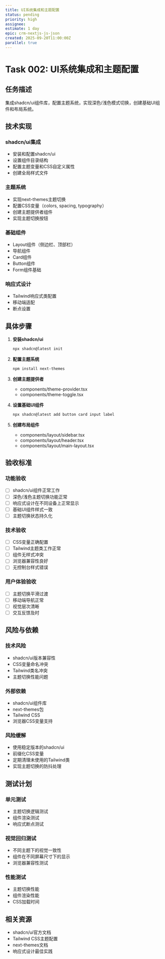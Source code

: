 ```yaml
---
title: UI系统集成和主题配置
status: pending
priority: high
assignee:
estimate: 1 day
epic: crm-nextjs-js-json
created: 2025-09-20T11:00:00Z
parallel: true
---
```


# Task 002: UI系统集成和主题配置

## 任务描述

集成shadcn/ui组件库，配置主题系统，实现深色/浅色模式切换，创建基础UI组件和布局系统。

## 技术实现

### shadcn/ui集成
- 安装和配置shadcn/ui
- 设置组件目录结构
- 配置主题变量和CSS自定义属性
- 创建全局样式文件

### 主题系统
- 实现next-themes主题切换
- 配置CSS变量（colors, spacing, typography）
- 创建主题提供者组件
- 实现主题切换按钮

### 基础组件
- Layout组件（侧边栏、顶部栏）
- 导航组件
- Card组件
- Button组件
- Form组件基础

### 响应式设计
- Tailwind响应式类配置
- 移动端适配
- 断点设置

## 具体步骤

1. **安装shadcn/ui**
   ```bash
   npx shadcn@latest init
   ```

2. **配置主题系统**
   ```bash
   npm install next-themes
   ```

3. **创建主题提供者**
   - components/theme-provider.tsx
   - components/theme-toggle.tsx

4. **设置基础UI组件**
   ```bash
   npx shadcn@latest add button card input label
   ```

5. **创建布局组件**
   - components/layout/sidebar.tsx
   - components/layout/header.tsx
   - components/layout/main-layout.tsx

## 验收标准

### 功能验收
- [ ] shadcn/ui组件正常工作
- [ ] 深色/浅色主题切换功能正常
- [ ] 响应式设计在不同设备上正常显示
- [ ] 基础UI组件样式一致
- [ ] 主题切换状态持久化

### 技术验收
- [ ] CSS变量正确配置
- [ ] Tailwind主题类工作正常
- [ ] 组件无样式冲突
- [ ] 浏览器兼容性良好
- [ ] 无控制台样式错误

### 用户体验验收
- [ ] 主题切换平滑过渡
- [ ] 移动端导航正常
- [ ] 视觉层次清晰
- [ ] 交互反馈及时

## 风险与依赖

### 技术风险
- shadcn/ui版本兼容性
- CSS变量命名冲突
- Tailwind类名冲突
- 主题切换性能问题

### 外部依赖
- shadcn/ui组件库
- next-themes包
- Tailwind CSS
- 浏览器CSS变量支持

### 风险缓解
- 使用稳定版本的shadcn/ui
- 前缀化CSS变量
- 定期清理未使用的Tailwind类
- 实现主题切换的防抖处理

## 测试计划

### 单元测试
- 主题切换逻辑测试
- 组件渲染测试
- 响应式断点测试

### 视觉回归测试
- 不同主题下的视觉一致性
- 组件在不同屏幕尺寸下的显示
- 浏览器兼容性测试

### 性能测试
- 主题切换性能
- 组件渲染性能
- CSS加载时间

## 相关资源

- shadcn/ui官方文档
- Tailwind CSS主题配置
- next-themes文档
- 响应式设计最佳实践